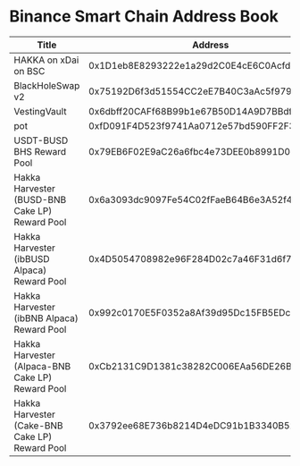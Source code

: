 # Binance Smart Chain Address Book

| Title | Address | Link |
| -------- | -------- | -------- |
| HAKKA on xDai on BSC     | 0x1D1eb8E8293222e1a29d2C0E4cE6C0Acfd89AaaC     |  [<img src="https://i.imgur.com/2FowNV1.png">](https://bscscan.com/address/0x1d1eb8e8293222e1a29d2c0e4ce6c0acfd89aaac)  |
| BlackHoleSwap v2     | 0x75192D6f3d51554CC2eE7B40C3aAc5f97934ce7E     |  [🔗](https://bscscan.com/address/0x75192D6f3d51554CC2eE7B40C3aAc5f97934ce7E)  |
| VestingVault     | 0x6dbff20CAFf68B99b1e67B50D14A9D7BBdfA94DC     |  [🔗](https://bscscan.com/address/0x6dbff20caff68b99b1e67b50d14a9d7bbdfa94dc)  |
| pot     | 0xfD091F4D523f9741Aa0712e57bd590FF2F30bD94     |  [🔗](https://bscscan.com/address/0xfd091f4d523f9741aa0712e57bd590ff2f30bd94)  |
| USDT-BUSD BHS Reward Pool     | 0x79EB6F02E9aC26a6fbc4e73DEE0b8991D0c55F4a     |  [🔗](https://bscscan.com/address/0x79eb6f02e9ac26a6fbc4e73dee0b8991d0c55f4a)  |
| Hakka Harvester (BUSD-BNB Cake LP) Reward Pool     | 0x6a3093dc9097Fe54C02fFaeB64B6e3A52f4642C8     |  [🔗](https://bscscan.com/address/0x6a3093dc9097Fe54C02fFaeB64B6e3A52f4642C8)  |
| Hakka Harvester (ibBUSD Alpaca) Reward Pool     | 0x4D5054708982e96F284D02c7a46F31d6f7291C56     |  [🔗](https://bscscan.com/address/0x4D5054708982e96F284D02c7a46F31d6f7291C56)  |
| Hakka Harvester (ibBNB Alpaca) Reward Pool     | 0x992c0170E5F0352a8Af39d95Dc15FB5EDcEd852C     |  [🔗](https://bscscan.com/address/0x992c0170E5F0352a8Af39d95Dc15FB5EDcEd852C)  |
| Hakka Harvester (Alpaca-BNB Cake LP) Reward Pool     | 0xCb2131C9D1381c38282C006EAa56DE26BD99888E     |  [🔗](https://bscscan.com/address/0xcb2131c9d1381c38282c006eaa56de26bd99888e)  |
| Hakka Harvester (Cake-BNB Cake LP) Reward Pool     | 0x3792ee68E736b8214D4eDC91b1B3340B525e00BF     |  [🔗](https://bscscan.com/address/0x3792ee68E736b8214D4eDC91b1B3340B525e00BF)  |
